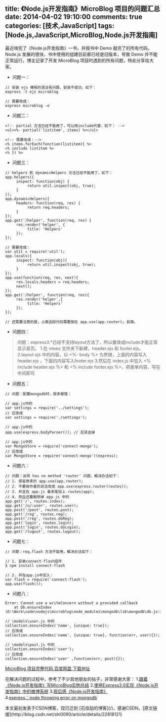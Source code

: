 title: 《Node.js开发指南》MicroBlog 项目的问题汇总
date: 2014-04-02 19:10:00
comments: true
categories: [技术,JavaScript]
tags: [Node.js,JavaScript,MicroBlog,Node.js开发指南] 
---

最近啃完了《Node.js开发指南》一书，并按书中 Demo 敲完了的所有代码。Node.js 发展的很快，书中使用的组建目前都已经是旧版本，导致 Demo 并不能正常运行，博主记录了开发 MicroBlog 项目时遇到的所有问题，特此分享给大家。

- 问题一：
```
// 安装 ejs 模板的语法有问题，安装不成功，如下：
express -t ejs microblog

// 需要改成：
express microblog -e
```

- 问题二：
```
<!-- partial 方法已经不能用了，可以用include代替，如下： -->
<ul><%- partial('listitem', items) %></ul>

<!-- 需要改成：-->
<% items.forEach(function(listitem){ %>
<% include listitem %>
<% }) %>
```

<!-- more --> 

- 问题三：
```
// helpers 和 dynamicHelpers 方法已经不能用了，如下：
app.helpers({
     inspect: function(obj) {
          return util.inspect(obj, true);
     }
});
app.dynamicHelpers({
     headers: function(req, res) {
          return req.headers;
     }
});
app.get('/helper', function(req, res) {
     res.render('helper', {
          title: 'Helpers'
     });
});

// 需要改成：
var util = require('util');
app.locals({
     inspect: function(obj){
          return util.inspect(obj, true);
     }
});
app.use(function(req, res, next){
     res.locals.headers = req.headers;
     next();
});
app.get('/helper', function(req, res){
     res.render('helper',{
          title: 'Helpers'
     });
});

// 还需要注意的是，上面这段代码需要放在 app.use(app.router); 前面。
```

- 问题四：

> 问题：express3.*已经不支持layout方法了，所以要改成include才能正常显示首页。
> 1.在 views 文件夹下新建，header.ejs 和 footer.ejs。
> 2.layout.ejs 中的内容，以 <%- body %> 为界限，上面的内容写入header.ejs ，下面的内容写入footer.ejs
> 3.然后在 index.js 中加入 <% include header.ejs %> 和 <% include footer.ejs %>，把表单内容，写在中间即可


- 问题五：
```
// 问题：配置mongodb时，很多报错：

// app.js中的 
var settings = require('../settings'); 
// 应改成 
var settings = require('./settings');

// app.js中的 
app.use(express.bodyParser()); // 应该去掉

// app.js中的 
var MongoStore = require('connect-mongo'); 
// 应改成 
var MongoStore = require('connect-mongo')(express);
```

- 问题六：
```
// 问题：出现 has no method 'router' 问题，解决办法如下：
// 1. 保留原来的 app.use(app.router); 
// 2. 不要按作者的说法改成 app.use(express.router(routes));
// 3. 并且在 app.js 最末尾加上 routes(app);
// 4. 而且还要删除掉 app.js 中的
app.get('/', routes.index);
app.get('/u/:user', routes.user);
app.post('/post', routes.post);
app.get('/reg', routes.reg);
app.post('/reg', routes.doReg);
app.get('login', routes.login);
app.post('login', routes.doLogin);
app.get('/logout', routes.logout);
```

- 问题七：
```
// 问题：req.flash 方法不能用，解决办法如下：

// 1. 安装connect-flash组件
$ npm install connect-flash
 
// 2. 并在app.js中加入：
var flash = require('connect-flash');
app.use(flash());
```

- 问题八：
```
Error: Cannot use a writeConcern without a provided callback 
    at Db.ensureIndex (D:\Work\code\nodejs\microblog\node_modules\mongodb\lib\mongodb\db.js:1395:11)

// \models\user.js 中的 
collection.ensureIndex('name', {unique: true}); 
// 应改成
collection.ensureIndex('name', {unique: true}, function(err, user){});

// \models\post.js 中的 
collection.ensureIndex('user'); 
// 应改成
collection.ensureIndex('user' ,function(err, post){});
```

[MicroBlog 项目完整代码 百度网盘 下载地址](http://pan.baidu.com/s/1pJssOJ5)

在解决问题的过程中，参考了不少其他朋友的帖子，非常感谢大家：
1.[跟着《Node.js开发指南》写MicroBlog实例总结](http://blog.sina.com.cn/s/blog_6591eb240101cmwm.html)
2.[使用Express3.0实现《Node.js开发指南》中的微博系统](http://www.cnblogs.com/meteoric_cry/archive/2012/07/23/2604890.html) 
3.[观后感《Node.js开发指南》](https://cnodejs.org/topic/50367e6ff767cc9a51d2e021)      
4.[express：node throwing error on mongodb](http://www.cnblogs.com/meteoric_cry/archive/2012/07/21/2602384.html) 

<div class="article-statement">
本文最初发表于CSDN博客，现已迁到 [石佳劼的博客](/)，感谢CSDN。[原文链接](http://blog.csdn.net/shi0090/article/details/22818121)
</div>